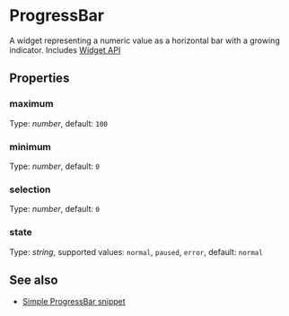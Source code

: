 ---
---
# ProgressBar

A widget representing a numeric value as a horizontal bar with a growing indicator.
Includes [Widget API](Widget.md)

## Properties

### maximum
Type: *number*, default: `100`

### minimum

Type: *number*, default: `0`

### selection

Type: *number*, default: `0`

### state

Type: *string*, supported values: `normal`, `paused`, `error`, default: `normal`


## See also

- [Simple ProgressBar snippet](https://github.com/eclipsesource/tabris-js/blob/v1.1.0/snippets/progressbar/progressbar.js)
